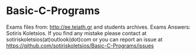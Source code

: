 # Basic-C-Programs
Exams files from: http://ee.teiath.gr and students archives. Exams Answers: Sotiris Koletsios. If you find any mistake please contact at sotiriskoletsios(at)outlook(dot)com or you can report an issue at https://github.com/sotiriskoletsios/Basic-C-Programs/issues
